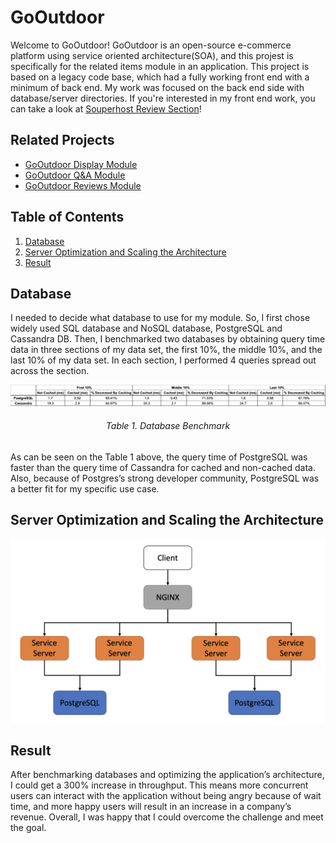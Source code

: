 # GoOutdoor

Welcome to GoOutdoor! GoOutdoor is an open-source e-commerce platform using service oriented architecture(SOA), and this projest is specifically for the related items module in an application. This project is based on a legacy code base, which had a fully working front end with a minimum of back end. My work was focused on the back end side with database/server directories. If you're interested in my front end work, you can take a look at [Souperhost Review Section](https://github.com/souperhost-3000/service-chris)!

## Related Projects

  - [GoOutdoor Display Module](https://github.com/The-10-000-RPS-Club/display-service.git)
  - [GoOutdoor Q&A Module](https://github.com/The-10-000-RPS-Club/service-jacki.git)
  - [GoOutdoor Reviews Module](https://github.com/The-10-000-RPS-Club/reviews-joe.git)

## Table of Contents

1. [Database](#database)
1. [Server Optimization and Scaling the Architecture](#server-optimization-and-scaling-the-architecture)
1. [Result](#result)

## Database
I needed to decide what database to use for my module. So, I first chose widely used SQL database and NoSQL database, PostgreSQL and Cassandra DB. Then, I benchmarked two databases by obtaining query time data in three sections of my data set, the first 10%, the middle 10%, and the last 10% of my data set. In each section, I performed 4 queries spread out across the section. 

![Database Benchmark](Database_Benchmark.png)
<h6 align="center"> Table 1. Database Benchmark </h6>

As can be seen on the Table 1 above, the query time of PostgreSQL was faster than the query time of Cassandra for cached and non-cached data. Also, because of Postgres’s strong developer community, PostgreSQL was a better fit for my specific use case.

## Server Optimization and Scaling the Architecture

![Server Architecture](https://github.com/The-10-000-RPS-Club/relatedItems-chris/blob/master/Server_Architecture.png)

## Result
After benchmarking databases and optimizing the application’s architecture, I could get a 300% increase in throughput. This means more concurrent users can interact with the application without being angry because of wait time, and more happy users will result in an increase in a company’s revenue. Overall, I was happy that I could overcome the challenge and meet the goal.
